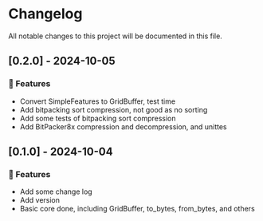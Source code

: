 # Changelog

All notable changes to this project will be documented in this file.

## [0.2.0] - 2024-10-05

### 🚀 Features

- Convert SimpleFeatures to GridBuffer, test time
- Add bitpacking sort compression, not good as no sorting
- Add some tests of bitpacking sort compression
- Add BitPacker8x compression and decompression, and unittes

## [0.1.0] - 2024-10-04

### 🚀 Features

- Add some change log
- Add version
- Basic core done, including GridBuffer, to_bytes, from_bytes, and others

<!-- generated by git-cliff -->

